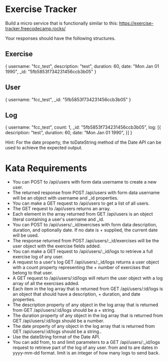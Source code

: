 # Exercise Tracker
Build a micro service that is functionally similar to this: https://exercise-tracker.freecodecamp.rocks/

Your responses should have the following structures.
## Exercise
{
  username: "fcc_test",
  description: "test",
  duration: 60,
  date: "Mon Jan 01 1990",
  _id: "5fb5853f734231456ccb3b05"
}

## User
{
  username: "fcc_test",
  _id: "5fb5853f734231456ccb3b05"
}

## Log

{
  username: "fcc_test",
  count: 1,
  _id: "5fb5853f734231456ccb3b05",
  log: [{
    description: "test",
    duration: 60,
    date: "Mon Jan 01 1990",
  }]
}



Hint: For the date property, the toDateString method of the Date API can be used to achieve the expected output.



# Kata Requirements
+ You can POST to /api/users with form data username to create a new user.
+ The returned response from POST /api/users with form data username will be an object with username and _id properties.
+ You can make a GET request to /api/users to get a list of all users.
+ The GET request to /api/users returns an array.
+ Each element in the array returned from GET /api/users is an object literal containing a user's username and _id.
+ You can POST to /api/users/:_id/exercises with form data description, duration, and optionally date. If no date is + supplied, the current date will be used.
+ The response returned from POST /api/users/:_id/exercises will be the user object with the exercise fields added.
+ You can make a GET request to /api/users/:_id/logs to retrieve a full exercise log of any user.
+ A request to a user's log GET /api/users/:_id/logs returns a user object with a count property representing the + number of exercises that belong to that user.
+ A GET request to /api/users/:id/logs will return the user object with a log array of all the exercises added.
+ Each item in the log array that is returned from GET /api/users/:id/logs is an object that should have a description, + duration, and date properties.
+ The description property of any object in the log array that is returned from GET /api/users/:id/logs should be a + string.
+ The duration property of any object in the log array that is returned from GET /api/users/:id/logs should be a number.
+ The date property of any object in the log array that is returned from GET /api/users/:id/logs should be a string.. 
+ Use the dateString format of the Date API.
+ You can add from, to and limit parameters to a GET /api/users/:_id/logs request to retrieve part of the log of any user. from and to are dates in yyyy-mm-dd format. limit is an integer of how many logs to send back.


